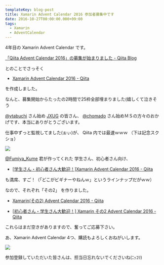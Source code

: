 ```yaml
---
templateKey: blog-post
title: Xamarin Advent Calendar 2016 参加者募集中です
date: 2016-10-27T00:00:00.000+09:00
tags:
  - Xamarin
  - AdventCalendar
---
```


4年目の Xamarin Advent Calendar です。

<!--more-->

[「Qiita Advent Calendar 2016」の募集が始まりました - Qiita Blog](http://blog.qiita.com/post/152366526084/adventcalendar2016)

とのことでさっそく

* [Xamarin Advent Calendar 2016 - Qiita](http://qiita.com/advent-calendar/2016/xamarin)

を作成しました。

なんと、募集開始からたったの2時間で25枠全部埋まりました(嬉しくて泣きそう

[@ytabuchi](https://twitter.com/ytabuchi) さん始め [JXUG](http://jxug.org) の皆さん、 [@chomado](https://twitter.com/chomado) さん始めＭＳの方々のおかげです、本当にありがとうございます。

仕事中ずっと監視してました(ぉぃ)が、 Qiita 内では最速ｗｗｗ （下は記念スクショ）

![](/img/posts/join_xamarin_advent_calendar_2016_01.png)

[@Fumiya_Kume](https://twitter.com/Fumiya_Kume) 君が作ってくれた 学生さん、初心者さん向け、

* [[学生さん・初心者さん大歓迎！]Xamarin Advent Calendar 2016 - Qiita](http://qiita.com/advent-calendar/2016/xamarin-student)

も満席、すご！（「どこがビギナーやねんｗ」というラインナップだがｗｗ）

なので、それぞれ「その2」 を作りました。

* [Xamarin(その2) Advent Calendar 2016 - Qiita](http://qiita.com/advent-calendar/2016/xamarin2)

* [[初心者さん・学生さん大歓迎！] Xamarin その2 Advent Calendar 2016 - Qiita](http://qiita.com/advent-calendar/2016/xamarin-welcome)

これらはまだ空きがありますので、奮ってご応募下さい。

あ、Xamarin Advent Calendar 4つ、購読もよろしくおねがいします。

[![](/img/posts/join_xamarin_advent_calendar_2016_02.png)](http://qiita.com/advent-calendar/2016/xamarin)

参加登録していただいた皆さんは、担当日忘れないでくださいね(ﾆｯｺﾘ)